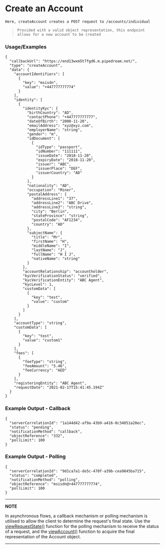 # Create an Account

`Here, createAccount creates a POST request to /accounts/individual`

> `Provided with a valid object representation, this endpoint allows for a new account to be created`

### Usage/Examples

```
{
  "callbackUrl": "https://end13wxm5t7fgd6.m.pipedream.net/",
  "type": "createAccount",
  "data": {
    "accountIdentifiers": [
      {
        "key": "msisdn",
        "value": "+447777777774"
      }
    ],
    "identity": [
      {
        "identityKyc": {
          "birthCountry": "AD",
          "contactPhone": "+447777777777",
          "dateOfBirth": "2000-11-20",
          "emailAddress": "xyz@xyz.com",
          "employerName": "string",
          "gender": "m",
          "idDocument": [
            {
              "idType": "passport",
              "idNumber": "111111",
              "issueDate": "2018-11-20",
              "expiryDate": "2018-11-20",
              "issuer": "ABC",
              "issuerPlace": "DEF",
              "issuerCountry": "AD"
            }
          ],
          "nationality": "AD",
          "occupation": "Miner",
          "postalAddress": {
            "addressLine1": "37",
            "addressLine2": "ABC Drive",
            "addressLine3": "string",
            "city": "Berlin",
            "stateProvince": "string",
            "postalCode": "AF1234",
            "country": "AD"
          },
          "subjectName": {
            "title": "Mr",
            "firstName": "H",
            "middleName": "I",
            "lastName": "J",
            "fullName": "H I J",
            "nativeName": "string"
          }
        },
        "accountRelationship": "accountholder",
        "kycVerificationStatus": "verified",
        "kycVerificationEntity": "ABC Agent",
        "kycLevel": 1,
        "customData": [
          {
            "key": "test",
            "value": "custom"
          }
        ]
      }
    ],
    "accountType": "string",
    "customData": [
      {
        "key": "test",
        "value": "custom1"
      }
    ],
    "fees": [
      {
        "feeType": "string",
        "feeAmount": "5.46",
        "feeCurrency": "AED"
      }
    ],
    "registeringEntity": "ABC Agent",
    "requestDate": "2021-02-17T15:41:45.194Z"
  }
}

```

### Example Output - Callback

```
{
  "serverCorrelationId": "1a144d42-af9a-43b9-a416-0c34051a28ec",
  "status": "pending",
  "notificationMethod": "callback",
  "objectReference": "332",
  "pollLimit": 100
}

```

### Example Output - Polling

```
{
  "serverCorrelationId": "9d1ca7a1-de5c-470f-a39b-cea9845ba715",
  "status": "completed",
  "notificationMethod": "polling",
  "objectReference": "msisdn@+447777777774",
  "pollLimit": 100
}
```

---

**NOTE**

In asynchronous flows, a callback mechanism or polling mechanism is utilised to allow the client to determine the request's final state. Use the [viewRequestState()](viewRequestState.md) function for the polling mechanism to receive the status of a request, and the [viewAccount()](viewAccount.md) function to acquire the final representation of the Account object.

---
